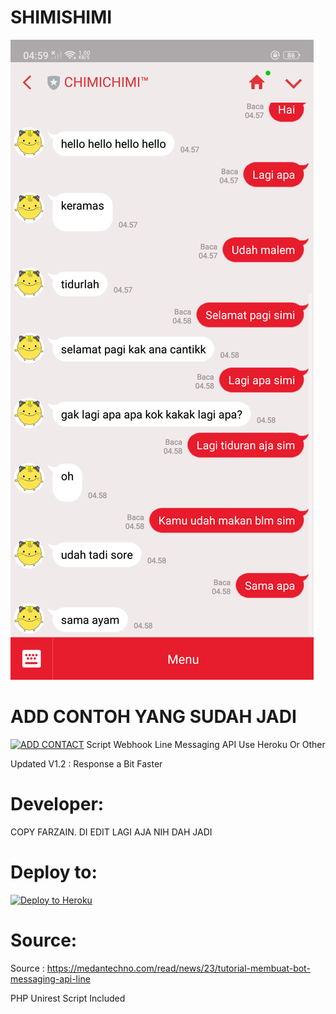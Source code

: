 # SHIMISHIMI
![Prankbots](Screenshot_2018-09-05-04-59-51-98.png)
# ADD CONTOH YANG SUDAH JADI
<a href="https://line.me/R/ti/p/%40lsf1961w"><img height="36" border="0" alt="ADD CONTACT" src="https://scdn.line-apps.com/n/line_add_friends/btn/zh-Hant.png"></a>
Script Webhook Line Messaging API Use Heroku Or Other

Updated V1.2 : Response a Bit Faster

# Developer:
COPY FARZAIN. DI EDIT LAGI AJA NIH DAH JADI
# Deploy to:
[![Deploy to Heroku](https://www.herokucdn.com/deploy/button.svg)](https://heroku.com/deploy)

# Source:
Source : https://medantechno.com/read/news/23/tutorial-membuat-bot-messaging-api-line

PHP Unirest Script Included

